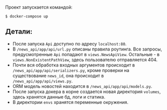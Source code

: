 Проект запускается командой: 
```
$ docker-compose up
```
## Детали:
- После запуска `Api` доступно по адресу `localhost:80`.
- В `/news_api/app/api/url.py` описаны правила роутинга. Все запросы, предусмотренные `Api` попадают в `views.NewsApiView`. Остальные - в `views.NonExistentPathView`, здесь пользователю отправляется 404.
- Почти вся обработка входных аргументов происходит в `/news_api/app/api/serializers.py`, кроме проверки на существование `news_id`, она происходит в `/news_api/app/api/views.py`.
- ORM модель новостей находится в `/news_api/app/api/models.py`.
- После запуска докера в корне создается новая директория `volumes`, здесь хранятся данные бд, логи и статика.
- В директории `envs` хранятся переменные окружения.
